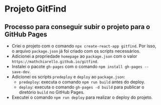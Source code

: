 # Projeto GitFind

## Processo para conseguir subir o projeto para o GitHub Pages

- Criei o projeto com o comando `npx create-react-app gitfind`. Por isso, o arquivo `package.json` já foi criado com os scripts necessários.
- Adicionei a propriedade `homepage` ao `package.json` com o valor `https://mathchiarello.github.io/gitfind`.
- Instalei o pacote `gh-pages` com o comando `npm install gh-pages --save-dev`.
- Adicionei os scripts `predeploy` e `deploy` ao `package.json`:
  - `predeploy`: executa o comando `npm run build` antes do deploy.
  - `deploy`: executa o comando `gh-pages -d build` para publicar o diretório `build` no GitHub Pages.
- Executei o comando `npm run deploy` para realizar o deploy do projeto.
